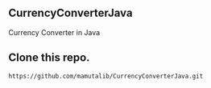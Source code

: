 ## CurrencyConverterJava
Currency Converter in Java

## Clone this repo. 
```
https://github.com/mamutalib/CurrencyConverterJava.git
```
